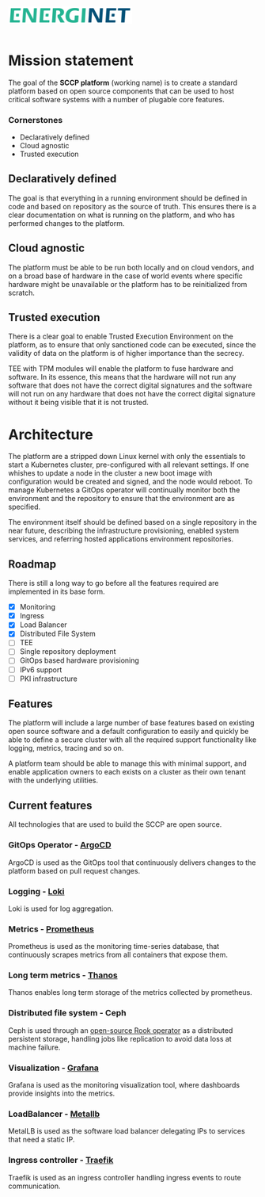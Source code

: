 <img src="images/Energinet-logo.png" width="250" style="margin-bottom: 3%">

# Mission statement

The goal of the **SCCP platform** (working name) is to create a standard platform based on open source components that can be used to host critical software systems with a number of plugable core features. 

### Cornerstones
- Declaratively defined
- Cloud agnostic
- Trusted execution


## Declaratively defined

The goal is that everything in a running environment should be defined in code and based on repository as the source of truth. This ensures there is a clear documentation on what is running on the platform, and who has performed changes to the platform.

## Cloud agnostic

The platform must be able to be run both locally and on cloud vendors, and on a broad base of hardware in the case of world events where specific hardware might be unavailable or the platform has to be reinitialized from scratch.

## Trusted execution

There is a clear goal to enable Trusted Execution Environment on the platform, as to ensure that only sanctioned code can be executed, since the validity of data on the platform is of higher importance than the secrecy.

TEE with TPM modules will enable the platform to fuse hardware and software. In its essence, this means that the hardware will not run any software that does not have the correct digital signatures and the software will not run on any hardware that does not have the correct digital signature without it being visible that it is not trusted.



# Architecture
The platform are a stripped down Linux kernel with only the essentials to start a Kubernetes cluster, pre-configured with all relevant settings. If one whishes to update a node in the cluster a new boot image with configuration would be created and signed, and the node would reboot.
To manage Kubernetes a GitOps operator will continually monitor both the environment and the repository to ensure that the environment are as specified.

The environment itself should be defined based on a single repository in the near future, describing the infrastructure provisioning, enabled system services, and referring hosted applications environment repositories.

## Roadmap
There is still a long way to go before all the features required are implemented in its base form.

- [x] Monitoring 
- [x] Ingress 
- [x] Load Balancer 
- [x] Distributed File System 
- [ ] TEE
- [ ] Single repository deployment
- [ ] GitOps based hardware provisioning
- [ ] IPv6 support
- [ ] PKI infrastructure

## Features

The platform will include a large number of base features based on existing open source software and a default configuration to easily and quickly be able to define a secure cluster with all the required support functionality like logging, metrics, tracing and so on.

A platform team should be able to manage this with minimal support, and enable application owners to each exists on a cluster as their own tenant with the underlying utilities.



## Current features
All technologies that are used to build the SCCP are open source.

### GitOps Operator - [ArgoCD](https://github.com/argoproj/argo-cd/) 
ArgoCD is used as the GitOps tool that continuously delivers changes to the platform based on pull request changes.

### Logging - [Loki](https://github.com/grafana/loki)
Loki is used for log aggregation.

### Metrics - [Prometheus](https://github.com/prometheus/prometheus)
Prometheus is used as the monitoring time-series database, that continuously scrapes metrics from all containers that expose them.

### Long term metrics - [Thanos](https://thanos.io/)
Thanos enables long term storage of the metrics collected by prometheus.

### Distributed file system - Ceph
Ceph is used through an [open-source Rook operator](https://github.com/rook/rook) as a distributed persistent storage, handling jobs like replication to avoid data loss at machine failure. 

### Visualization - [Grafana](https://github.com/grafana/grafana)
Grafana is used as the monitoring visualization tool, where dashboards provide insights into the metrics.

### LoadBalancer - [Metallb](https://github.com/metallb/metallb)
MetalLB is used as the software load balancer delegating IPs to services that need a static IP. 

### Ingress controller - [Traefik](https://github.com/traefik/traefik)
Traefik is used as an ingress controller handling ingress events to route communication.
